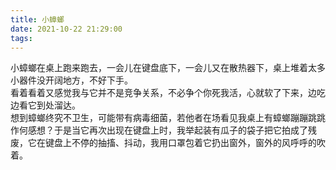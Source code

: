 ```yaml
---
title: 小蟑螂
date: 2021-10-22 21:29:00
tags:
---
```

小蟑螂在桌上跑来跑去，一会儿在键盘底下，一会儿又在散热器下，桌上堆着太多小器件没开阔地方，不好下手。  
看着看着又感觉我与它并不是竞争关系，不必争个你死我活，心就软了下来，边吃边看它到处溜达。  
想到蟑螂终究不卫生，可能带有病毒细菌，若他者在场看见我桌上有蟑螂蹦蹦跳跳作何感想？于是当它再次出现在键盘上时，我举起装有瓜子的袋子把它拍成了残废，它在键盘上不停的抽搐、抖动，我用口罩包着它扔出窗外，窗外的风呼呼的吹着。